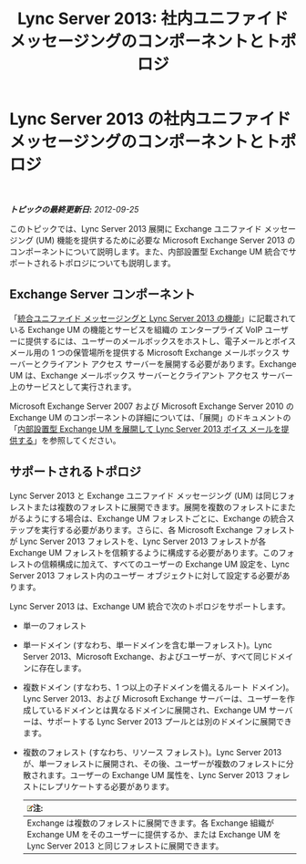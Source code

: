﻿---
title: 'Lync Server 2013: 社内ユニファイド メッセージングのコンポーネントとトポロジ'
TOCTitle: 社内ユニファイド メッセージングのコンポーネントとトポロジ
ms:assetid: 22fc87cf-a7e5-4c8c-bb9b-101e5380cdcf
ms:mtpsurl: https://technet.microsoft.com/ja-jp/library/Gg425711(v=OCS.15)
ms:contentKeyID: 48271567
ms.date: 05/19/2016
mtps_version: v=OCS.15
ms.translationtype: HT
---

# Lync Server 2013 の社内ユニファイド メッセージングのコンポーネントとトポロジ

 

_**トピックの最終更新日:** 2012-09-25_

このトピックでは、Lync Server 2013 展開に Exchange ユニファイド メッセージング (UM) 機能を提供するために必要な Microsoft Exchange Server 2013 のコンポーネントについて説明します。また、内部設置型 Exchange UM 統合でサポートされるトポロジについても説明します。

## Exchange Server コンポーネント

「[統合ユニファイド メッセージングと Lync Server 2013 の機能](lync-server-2013-features-of-integrated-unified-messaging.md)」に記載されている Exchange UM の機能とサービスを組織の エンタープライズ VoIP ユーザーに提供するには、ユーザーのメールボックスをホストし、電子メールとボイス メール用の 1 つの保管場所を提供する Microsoft Exchange メールボックス サーバーとクライアント アクセス サーバーを展開する必要があります。Exchange UM は、Exchange メールボックス サーバーとクライアント アクセス サーバー上のサービスとして実行されます。

Microsoft Exchange Server 2007 および Microsoft Exchange Server 2010 の Exchange UM のコンポーネントの詳細については、「展開」のドキュメントの「[内部設置型 Exchange UM を展開して Lync Server 2013 ボイス メールを提供する](lync-server-2013-deploying-on-premises-exchange-um-to-provide-lync-server-2013-voice-mail.md)」を参照してください。

## サポートされるトポロジ

Lync Server 2013 と Exchange ユニファイド メッセージング (UM) は同じフォレストまたは複数のフォレストに展開できます。展開を複数のフォレストにまたがるようにする場合は、Exchange UM フォレストごとに、Exchange の統合ステップを実行する必要があります。さらに、各 Microsoft Exchange フォレストが Lync Server 2013 フォレストを、Lync Server 2013 フォレストが各 Exchange UM フォレストを信頼するように構成する必要があります。このフォレストの信頼構成に加えて、すべてのユーザーの Exchange UM 設定を、Lync Server 2013 フォレスト内のユーザー オブジェクトに対して設定する必要があります。

Lync Server 2013 は、Exchange UM 統合で次のトポロジをサポートします。

  - 単一のフォレスト

  - 単一ドメイン (すなわち、単一ドメインを含む単一フォレスト)。Lync Server 2013、Microsoft Exchange、およびユーザーが、すべて同じドメインに存在します。

  - 複数ドメイン (すなわち、1 つ以上の子ドメインを備えるルート ドメイン)。Lync Server 2013、および Microsoft Exchange サーバーは、ユーザーを作成しているドメインとは異なるドメインに展開され、Exchange UM サーバーは、サポートする Lync Server 2013 プールとは別のドメインに展開できます。

  - 複数のフォレスト (すなわち、リソース フォレスト)。Lync Server 2013 が、単一フォレストに展開され、その後、ユーザーが複数のフォレストに分散されます。ユーザーの Exchange UM 属性を、Lync Server 2013 フォレストにレプリケートする必要があります。
    
    <table>
    <thead>
    <tr class="header">
    <th><img src="images/Gg412781.note(OCS.15).gif" title="note" alt="note" />注:</th>
    </tr>
    </thead>
    <tbody>
    <tr class="odd">
    <td>Exchange は複数のフォレストに展開できます。各 Exchange 組織が Exchange UM をそのユーザーに提供するか、または Exchange UM を Lync Server 2013 と同じフォレストに展開できます。</td>
    </tr>
    </tbody>
    </table>


